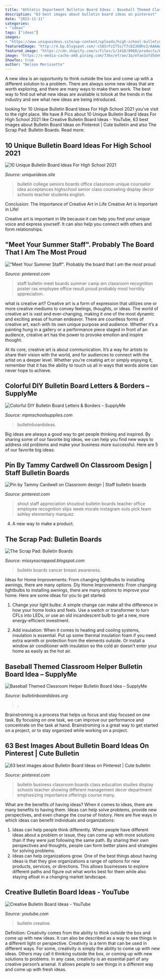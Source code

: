```yaml
---
title: "Athletic Department Bulletin Board Ideas : Baseball Themed Classroom Helper Bulletin Board Idea – Supplyme"
description: "63 best images about bulletin board ideas on pinterest"
date: "2022-11-11"
categories:
- "ideas"
tags: ["ideas"]
images:
- "https://www.uniqueideas.site/wp-content/uploads/high-school-bulletin-board-ideaseniors-with-their-college.jpg"
featuredImage: "http://4.bp.blogspot.com/-cS8SrFzITSs/T7cDZ36BhvI/AAAAAAAAAQo/tCu64Py2wPo/s1600/ribbonbd.jpg"
featured_image: "https://cdn.shopify.com/s/files/1/1418/0968/products/We-All-Pitch-In_grande.jpg?v=1522781592"
image: "https://s-media-cache-ak0.pinimg.com/736x/ef/ae/3a/efae3afd5de0568e6096bf657fa19778.jpg"
ShowToc: true
author: "Nelson Morissette"
---
```



A new idea is an opportunity to think outside the box and come up with a different solution to a problem. There are always some new ideas that are worth exploring, and there are many ways to make them work. The best way to find out what new ideas are available is tolook at the trends in the industry and see what new ideas are being introduced.

	

		
looking for 10 Unique Bulletin Board Ideas For High School 2021 you've visit to the right place. We have 8 Pics about 10 Unique Bulletin Board Ideas For High School 2021 like Creative Bulletin Board Ideas - YouTube, 63 best images about Bulletin Board Ideas on Pinterest | Cute bulletin and also The Scrap Pad: Bulletin Boards. Read more:
		
    
## 10 Unique Bulletin Board Ideas For High School 2021

<img loading=lazy src="https://www.uniqueideas.site/wp-content/uploads/high-school-bulletin-board-ideaseniors-with-their-college.jpg" onerror="this.onerror=null;this.src='https://tse2.mm.bing.net/th?id=OIP.dp6_aNwyzZBX82Ue2N2JLwHaJ4&amp;pid=15.1';" alt="10 Unique Bulletin Board Ideas For High School 2021">

_Source: uniqueideas.site_

>bulletin college seniors boards office classroom unique counselor idea acceptances highschool senior class counseling display decor schools teacher students english. 

	

Conclusion: The Importance of Creative Art in Life
Creative Art is Important in Life!

Creative art is important in life because it can help you find your unique voice and express yourself. It can also help you connect with others and form relationships.

    
## &quot;Meet Your Summer Staff&quot;. Probably The Board That I Am The Most Proud

<img loading=lazy src="https://i.pinimg.com/originals/e8/11/6f/e8116f21e0f04cb36039ca8e8000f331.jpg" onerror="this.onerror=null;this.src='https://tse3.mm.bing.net/th?id=OIP.WRHtrcoEeg-O0ry2z-A2kQHaJ4&amp;pid=15.1';" alt="&quot;Meet Your Summer Staff&quot;. Probably the board that I am the most proud">

_Source: pinterest.com_

>staff bulletin meet boards summer camp am classroom recognition poster ras employee office result proud probably most horribly appreciation. 

	

what is creative art?
Creative art is a form of expression that utilizes one or more creative mediums to convey feelings, thoughts, or ideas. The world of creative art is vast and ever-changing, making it one of the most dynamic and exciting areas of human endeavor.
There are countless forms of creative art, each with its own unique purpose and audience. Whether it’s a painting hung in a gallery or a performance piece staged in front of an audience, creative art has the power to provoke emotion and inspire thought.

At its core, creative art is about communication. It’s a way for artists to share their vision with the world, and for audiences to connect with the artist on a deeper level. Whether you’re creating art or simply enjoying it, remember that it has the ability to touch us all in ways that words alone can never hope to achieve.

    
## Colorful DIY Bulletin Board Letters &amp; Borders – SupplyMe

<img loading=lazy src="http://cdn.shopify.com/s/files/1/1418/0968/products/DIY-Borders-Letters_grande.jpg?v=1522781763" onerror="this.onerror=null;this.src='https://tse4.mm.bing.net/th?id=OIP.59vyMIZOBScsYwFbA2AeDQAAAA&amp;pid=15.1';" alt="Colorful DIY Bulletin Board Letters &amp; Borders – SupplyMe">

_Source: mpmschoolsupplies.com_

>bulletinboardideas. 

	

Big ideas are always a good way to get people thinking and inspired. By sharing some of our favorite big ideas, we can help you find new ways to address old problems and make your business more successful. Here are 5 of our favorite big ideas: 

    
## Pin By Tammy Cardwell On Classroom Design | Staff Bulletin Boards

<img loading=lazy src="https://i.pinimg.com/736x/92/8b/91/928b915a02199958fe68bd7a8460eac3--staff-shout-out-board-pick-me-up.jpg?b=t" onerror="this.onerror=null;this.src='https://tse3.mm.bing.net/th?id=OIP.j15P5OF8QEZ4RozpD39l6AHaHa&amp;pid=15.1';" alt="Pin by Tammy Cardwell on Classroom design | Staff bulletin boards">

_Source: pinterest.com_

>shout staff appreciation shoutout bulletin boards teacher office employee recognition slips week morale instagram outs pick team ashley elementary marquez. 

	

4. A new way to make a product.

    
## The Scrap Pad: Bulletin Boards

<img loading=lazy src="http://4.bp.blogspot.com/-cS8SrFzITSs/T7cDZ36BhvI/AAAAAAAAAQo/tCu64Py2wPo/s1600/ribbonbd.jpg" onerror="this.onerror=null;this.src='https://tse3.mm.bing.net/th?id=OIP._IKL6_0camFJR2dXTBG-XwHaFg&amp;pid=15.1';" alt="The Scrap Pad: Bulletin Boards">

_Source: missysscrappad.blogspot.com_

>bulletin boards cancer breast awareness. 

	

Ideas for Home Improvements: From changing lightbulbs to installing awnings, there are many options.
Diy Home Improvements: From changing lightbulbs to installing awnings, there are many options to improve your home. Here are some ideas for you to get started: 
1. Change your light bulbs: A simple change can make all the difference in how your home looks and feels. Use a switch or transformer to turn CFLs into LEDs, or use an old incandescent bulb to get a new, more energy-efficient investment. 

2. Add insulation: When it comes to heating and cooling systems, insulation is essential. Put up some thermal insulation foam if you need extra warmth or protection from the elements outside. Or install a window air conditioner with insulation so the cold air doesn’t enter your home as easily as the hot air. 


    
## Baseball Themed Classroom Helper Bulletin Board Idea – SupplyMe

<img loading=lazy src="https://cdn.shopify.com/s/files/1/1418/0968/products/We-All-Pitch-In_grande.jpg?v=1522781592" onerror="this.onerror=null;this.src='https://tse1.mm.bing.net/th?id=OIP.Tx9suHTyx7XULbZEWB9wMwAAAA&amp;pid=15.1';" alt="Baseball Themed Classroom Helper Bulletin Board Idea – SupplyMe">

_Source: bulletinboardideas.org_

>. 

	

Brainstroming is a process that helps us focus and stay focused on one task. By focusing on one task, we can improve our performance and concentrate on the task at hand. Brainstroming is a great way to get started on a project, or to stay organized while working on a project.

    
## 63 Best Images About Bulletin Board Ideas On Pinterest | Cute Bulletin

<img loading=lazy src="https://s-media-cache-ak0.pinimg.com/736x/ef/ae/3a/efae3afd5de0568e6096bf657fa19778.jpg" onerror="this.onerror=null;this.src='https://tse3.mm.bing.net/th?id=OIP.85ljGnrZIhLNCoSv90odRgHaJ3&amp;pid=15.1';" alt="63 best images about Bulletin Board Ideas on Pinterest | Cute bulletin">

_Source: pinterest.com_

>bulletin business classroom boards class education studies display schools teacher showing different management decor department emphasizing importance offerings course many. 

	

What are the benefits of having ideas?
When it comes to ideas, there are many benefits to having them. Ideas can help solve problems, provide new perspectives, and even change the course of history. Here are five ways in which ideas can benefit individuals and organizations: 
1. Ideas can help people think differently. When people have different ideas about a problem or issue, they can come up with more solutions than if they were just following the same path. By sharing their own perspectives and thoughts, people can form better plans and strategies for solving problems. 
2. Ideas can help organizations grow. One of the best things about having ideas is that they give organizations a range of options for new products, services, or directions. This allows businesses to explore different paths and figure out what works best for them while also staying afloat in a changing market landscape. 

    
## Creative Bulletin Board Ideas - YouTube

<img loading=lazy src="https://i.ytimg.com/vi/ZOZEKCeb6L0/maxresdefault.jpg" onerror="this.onerror=null;this.src='https://tse2.mm.bing.net/th?id=OIP.lOlvxrogL-S4e0mkV_vrPQHaEK&amp;pid=15.1';" alt="Creative Bulletin Board Ideas - YouTube">

_Source: youtube.com_

>bulletin creative. 

	

Definition: Creativity comes from the ability to think outside the box and come up with new ideas. It can also be described as a way to see things in a different light or perspective.
Creativity is a term that can be used in different ways. For some, creativity is simply the ability to come up with new ideas. Others may call it thinking outside the box, or coming up with new solutions to problems. In any case, creativity is an essential part of any creative person’s arsenal. It allows people to see things in a different way and come up with fresh ideas.

